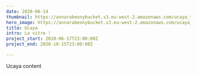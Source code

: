 ```yaml
---
date: 2020-06-14
thumbnail: https://annarabeonybucket.s3.eu-west-2.amazonaws.com/ucaya_trumbnail.png
hero_image: https://annarabeonybucket.s3.eu-west-2.amazonaws.com/ucaya_trumbnail.png
title: Ucaya
intro: La vitre !
project_start: 2020-06-17T23:00:00Z
project_end: 2020-10-15T23:00:00Z

---
```

Ucaya content